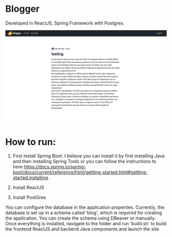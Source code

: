 # Blogger

Developed in ReactJS, Spring Framework with Postgres.

![alt text](https://github.com/NatteeSetobol/Blogger/blob/6565099387385c64c1ff7bb42d23b44d3a4acf81/screenshot.png)


# How to run:

1. First install Spring Boot. I believe you can install it by first installing Java and then installing Spring Tools or you can follow the
instructions to here https://docs.spring.io/spring-boot/docs/current/reference/html/getting-started.html#getting-started.installing.


2. Install ReactJS


3. Install PostGres

You can configure the database in the application properties. Currently, the database is set up in a schema called 'blog', which is required for creating the application. You can create the schema using DBeaver or manually. Once everything is installed, navigate to the folder and run 'build.sh' to build the frontend ReactJS and backend Java components and launch the site.
